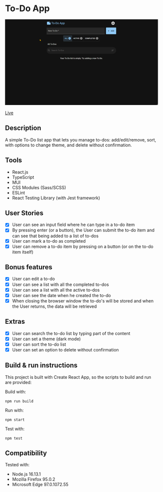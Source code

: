 # To-Do App

![To-Do](screencast.gif)

[Live](https://jjnilton.github.io/projects/todo-app/build)

## Description

A simple To-Do list app that lets you manage to-dos: add/edit/remove, sort, with options to change theme, and delete without confirmation.

## Tools

- React.js
- TypeScript
- MUI
- CSS Modules (Sass/SCSS)
- ESLint
- React Testing Library (with Jest framework)

## User Stories

- [x] User can see an input field where he can type in a to-do item
- [x] By pressing enter (or a button), the User can submit the to-do item and can see that being added to a list of to-dos
- [x] User can mark a to-do as completed
- [x] User can remove a to-do item by pressing on a button (or on the to-do item itself)

## Bonus features

- [x] User can edit a to-do
- [x] User can see a list with all the completed to-dos
- [x] User can see a list with all the active to-dos
- [x] User can see the date when he created the to-do
- [x] When closing the browser window the to-do's will be stored and when the User returns, the data will be retrieved

## Extras

- [x] User can search the to-do list by typing part of the content
- [x] User can set a theme (dark mode)
- [x] User can sort the to-do list
- [x] User can set an option to delete without confirmation

## Build & run instructions

This project is built with Create React App, so the scripts to build and run are provided:

Build with:

```
npm run build
```

Run with:

```
npm start
```

Test with:

```
npm test
```

## Compatibility

Tested with:
- Node.js 16.13.1
- Mozilla Firefox 95.0.2
- Microsoft Edge 97.0.1072.55
